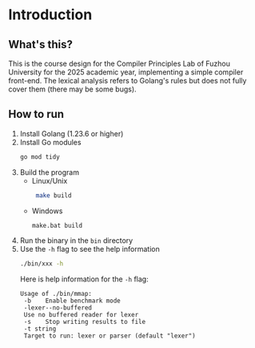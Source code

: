# Introduction

## What's this?

This is the course design for the Compiler Principles Lab of Fuzhou University for the 2025 academic year, 
implementing a simple compiler front-end. The lexical analysis refers to Golang's rules but does not fully 
cover them (there may be some bugs).

## How to run

1. Install Golang (1.23.6 or higher)
2. Install Go modules
   ```bash
   go mod tidy
   ```
3. Build the program
   - Linux/Unix
     ```bash
      make build
     ```
    - Windows
      ```bash
      make.bat build
      ```
4. Run the binary in the `bin` directory
5. Use the `-h` flag to see the help information
   ```bash
   ./bin/xxx -h
   ```
   Here is help information for the `-h` flag:
   ```
   Usage of ./bin/mmap:
    -b    Enable benchmark mode
    -lexer--no-buffered
    Use no buffered reader for lexer
    -s    Stop writing results to file
    -t string
    Target to run: lexer or parser (default "lexer")
    ```